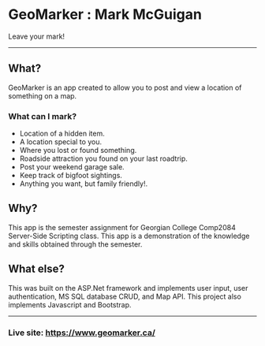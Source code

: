 # GeoMarker : Mark McGuigan  
Leave your mark!  

---

## What?
GeoMarker is an app created to allow you to post and view a location of something on a map.

### What can I mark?
- Location of a hidden item.
- A location special to you.
- Where you lost or found something.
- Roadside attraction you found on your last roadtrip.
- Post your weekend garage sale.
- Keep track of bigfoot sightings.
- Anything you want, but family friendly!.  

## Why?
This app is the semester assignment for Georgian College Comp2084 Server-Side Scripting class. This app is a demonstration of the knowledge and skills obtained through the semester.  

## What else?
This was built on the ASP.Net framework and implements user input, user authentication, MS SQL database CRUD, and Map API. This project also implements Javascript and Bootstrap.

---
### Live site: https://www.geomarker.ca/

